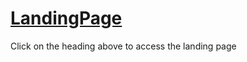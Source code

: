 
# [LandingPage](https://owotech.github.io/Landing-Page/)
Click on the heading  above to access the landing page
